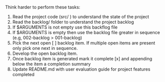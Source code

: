Think harder to perform these tasks:
1. Read the project code (src/ ) to understand the state of the project
2. Read the backlog/ folder to understand the project backlog
3. If $ARGUMENTS is not empty use this backflog file
4. If $ARGUMENTS is empty then use the backlog file greater in sequence (e.g, 002-backlog > 001-backlog) 
5. Pick the next open [ ] backlog item. If multiple open items are present only pick one next in sequence.
6. Develop the open backlog item.
7. Once backlog item is generated mark it complete [x] and appending below the item a completion summary
8. Update README.md with user evaluation guide for project features completed
